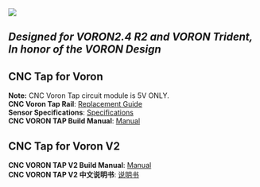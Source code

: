 <img src="Images/Logo/CHAOTICLAB LOGO.png"/>


## *Designed for VORON2.4 R2 and VORON Trident, In honor of the VORON Design*  
## CNC Tap for Voron
**Note:** CNC Voron Tap circuit module is 5V ONLY.  
**CNC Voron Tap Rail**: [Replacement Guide](https://www.youtube.com/watch?v=EFNEYZ-nvDA&t=15s)  
**Sensor Specifications**: [Specifications](Images/Specifications)  
**CNC VORON TAP Build Manual**: [Manual](Manual/CNC_Voron_Tap_Build_Guide.pdf)  
## CNC Tap for Voron V2
**CNC VORON TAP V2 Build Manual**: [Manual](Manual/CNC_VORON_TAP_V2_User_Manual_20240129.pdf)  
**CNC VORON TAP V2 中文说明书**: [说明书](Manual/CNC_VORON_TAP_V2用户手册_20240129.pdf) 
